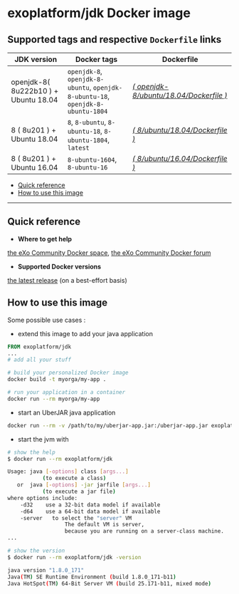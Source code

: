 # exoplatform/jdk Docker image <!-- omit in toc -->

## Supported tags and respective `Dockerfile` links <!-- omit in toc -->

| JDK version                          | Docker tags                                                                     | Dockerfile                                                                     |
| ------------------------------------ | ------------------------------------------------------------------------------- | ------------------------------------------------------------------------------ |
| openjdk-8( 8u222b10 ) + Ubuntu 18.04 | `openjdk-8`, `openjdk-8-ubuntu`, `openjdk-8-ubuntu-18`, `openjdk-8-ubuntu-1804` | *[( openjdk-8/ubuntu/18.04/Dockerfile )](./openjdk-8/ubuntu/18.04/Dockerfile)* |
| 8 ( 8u201 ) + Ubuntu 18.04           | `8`, `8-ubuntu`, `8-ubuntu-18`, `8-ubuntu-1804`, `latest`                       | *[( 8/ubuntu/18.04/Dockerfile )](./8/ubuntu/18.04/Dockerfile)*                 |
| 8 ( 8u201 ) + Ubuntu 16.04           | `8-ubuntu-1604`, `8-ubuntu-16`                                                  | *[( 8/ubuntu/16.04/Dockerfile )](./8/ubuntu/16.04/Dockerfile)*                 |

- [Quick reference](#Quick-reference)
- [How to use this image](#How-to-use-this-image)

---

## Quick reference

- **Where to get help**

[the eXo Community Docker space](https://community.exoplatform.com/portal/g/:spaces:docker/docker), [the eXo Community Docker forum](https://community.exoplatform.com/portal/g/:spaces:docker/docker/forum)

- **Supported Docker versions**

[the latest release](https://github.com/docker/docker-ce/releases/latest) (on a best-effort basis)

## How to use this image

Some possible use cases :

- extend this image to add your java application

```dockerfile
FROM exoplatform/jdk
...
# add all your stuff
```

```bash
# build your personalized Docker image
docker build -t myorga/my-app .

# run your application in a container
docker run --rm myorga/my-app
```

- start an UberJAR java application

```bash
docker run --rm -v /path/to/my/uberjar-app.jar:/uberjar-app.jar exoplatform/jdk -jar /uberjar-app.jar
```

- start the jvm with

```bash
# show the help
$ docker run --rm exoplatform/jdk

Usage: java [-options] class [args...]
           (to execute a class)
   or  java [-options] -jar jarfile [args...]
           (to execute a jar file)
where options include:
    -d32    use a 32-bit data model if available
    -d64    use a 64-bit data model if available
    -server   to select the "server" VM
                  The default VM is server,
                  because you are running on a server-class machine.
...

# show the version
$ docker run --rm exoplatform/jdk -version

java version "1.8.0_171"
Java(TM) SE Runtime Environment (build 1.8.0_171-b11)
Java HotSpot(TM) 64-Bit Server VM (build 25.171-b11, mixed mode)
```
